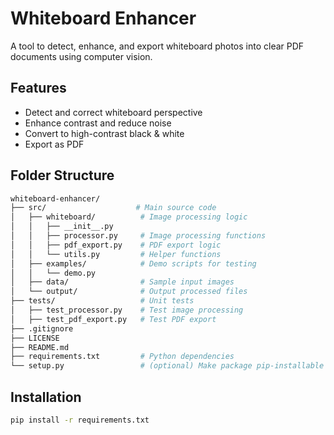 # Whiteboard Enhancer

A tool to detect, enhance, and export whiteboard photos into clear PDF documents using computer vision.

## Features
- Detect and correct whiteboard perspective
- Enhance contrast and reduce noise
- Convert to high-contrast black & white
- Export as PDF

## Folder Structure

```bash
whiteboard-enhancer/
├── src/                    # Main source code
│   ├── whiteboard/          # Image processing logic
│   │   ├── __init__.py
│   │   ├── processor.py     # Image processing functions
│   │   ├── pdf_export.py    # PDF export logic
│   │   └── utils.py         # Helper functions
│   ├── examples/            # Demo scripts for testing
│   │   └── demo.py
│   ├── data/                # Sample input images
│   └── output/              # Output processed files
├── tests/                   # Unit tests
│   ├── test_processor.py    # Test image processing
│   ├── test_pdf_export.py   # Test PDF export
├── .gitignore
├── LICENSE
├── README.md
├── requirements.txt         # Python dependencies
└── setup.py                 # (optional) Make package pip-installable
```
## Installation

```bash
pip install -r requirements.txt
```
